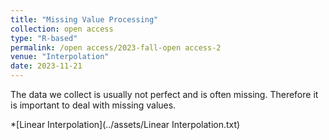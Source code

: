 ```yaml
---
title: "Missing Value Processing"
collection: open access
type: "R-based"
permalink: /open access/2023-fall-open access-2
venue: "Interpolation"
date: 2023-11-21
---
```


The data we collect is usually not perfect and is often missing. Therefore it is important to deal with missing values.

*[Linear Interpolation](../assets/Linear Interpolation.txt)
